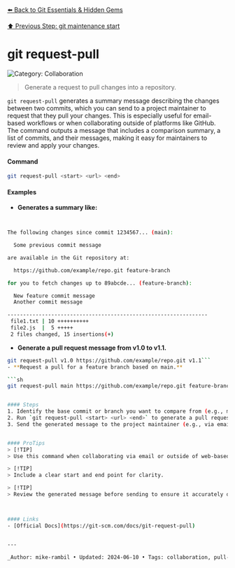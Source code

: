 [⬅️ Back to Git Essentials & Hidden Gems](./git-essentials-hidden-gems.md)

[⬆️ Previous Step: git maintenance start](./git-maintenance-start.md)

# git request-pull


![Category: Collaboration](https://img.shields.io/badge/Category-Collaboration-blue)
> Generate a request to pull changes into a repository.

`git request-pull` generates a summary message describing the changes between two commits, which you can send to a project maintainer to request that they pull your changes. This is especially useful for email-based workflows or when collaborating outside of platforms like GitHub. The command outputs a message that includes a comparison summary, a list of commits, and their messages, making it easy for maintainers to review and apply your changes.


#### Command
```sh
git request-pull <start> <url> <end>
```

#### Examples

- **Generates a summary like:**

```sh


The following changes since commit 1234567... (main):

  Some previous commit message

are available in the Git repository at:

  https://github.com/example/repo.git feature-branch

for you to fetch changes up to 89abcde... (feature-branch):

  New feature commit message
  Another commit message

----------------------------------------------------------------
 file1.txt | 10 ++++++++++
 file2.js  |  5 +++++
 2 files changed, 15 insertions(+)
```

- **Generate a pull request message from v1.0 to v1.1.**

```sh
git request-pull v1.0 https://github.com/example/repo.git v1.1```
- **Request a pull for a feature branch based on main.**

```sh
git request-pull main https://github.com/example/repo.git feature-branch```


#### Steps
1. Identify the base commit or branch you want to compare from (e.g., main or v1.0).
2. Run `git request-pull <start> <url> <end>` to generate a pull request message.
3. Send the generated message to the project maintainer (e.g., via email or chat).


#### ProTips
> [!TIP]
> Use this command when collaborating via email or outside of web-based platforms.

> [!TIP]
> Include a clear start and end point for clarity.

> [!TIP]
> Review the generated message before sending to ensure it accurately describes your changes.



#### Links
- [Official Docs](https://git-scm.com/docs/git-request-pull)


---

_Author: mike-rambil • Updated: 2024-06-10 • Tags: collaboration, pull-request_
